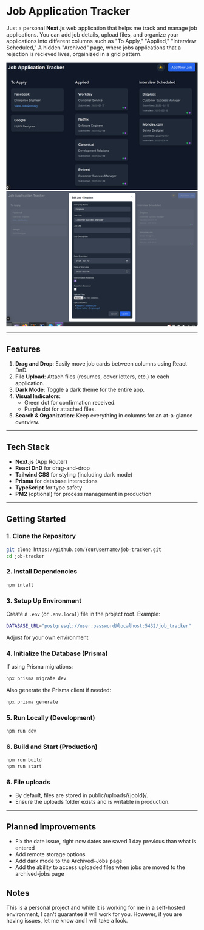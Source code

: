 # Job Application Tracker

Just a personal **Next.js** web application that helps me track and manage job applications. You can add job details, upload files, and organize your applications into different columns such as "To Apply," "Applied," "Interview Scheduled,"  A hidden "Archived" page, where jobs applications that a rejection is recieved lives, orgainized in a grid pattern.

![Homepage](Screenshot-homepage.png)
![Edit/Add](Screenshot-edit.png)

---

## Features

1. **Drag and Drop**: Easily move job cards between columns using React DnD.  
2. **File Upload**: Attach files (resumes, cover letters, etc.) to each application.  
3. **Dark Mode**: Toggle a dark theme for the entire app.  
4. **Visual Indicators**:
   - Green dot for confirmation received.
   - Purple dot for attached files.
5. **Search & Organization**: Keep everything in columns for an at-a-glance overview.

---

## Tech Stack

- **Next.js** (App Router)  
- **React DnD** for drag-and-drop  
- **Tailwind CSS** for styling (including dark mode)  
- **Prisma** for database interactions  
- **TypeScript** for type safety  
- **PM2** (optional) for process management in production

---

## Getting Started

### 1. Clone the Repository
```bash
git clone https://github.com/YourUsername/job-tracker.git
cd job-tracker
```

### 2. Install Dependencies
```bash
npm intall
```

### 3. Setup Up Environment
Create a ```.env``` (or ```.env.local```) file in the project root. Example:
```bash
DATABASE_URL="postgresql://user:password@localhost:5432/job_tracker"
```
Adjust for your own environment

### 4. Initialize the Database (Prisma)
If using Prisma migrations:
```bash
npx prisma migrate dev
```
Also generate the Prisma client if needed:
```bash
npx prisma generate
```

### 5. Run Locally (Development)
```bash
npm run dev
```

### 6. Build and Start (Production)
```bash
npm run build
npm run start
```

### 6. File uploads
- By default, files are stored in public/uploads/{jobId}/.
- Ensure the uploads folder exists and is writable in production.

---
## Planned Improvements
- Fix the date issue, right now dates are saved 1 day previous than what is entered
- Add remote storage options
- Add dark mode to the Archived-Jobs page
- Add the ability to access uploaded files when jobs are moved to the archived-jobs page


## Notes
This is a personal project and while it is working for me in a self-hosted environment, I can't guarantee it will work for you.  However, if you are having issues, let me know and I will take a look.
